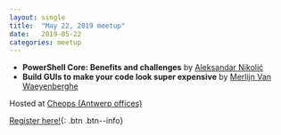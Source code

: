 ```yaml
---
layout: single
title:  "May 22, 2019 meetup"
date:   2019-05-22
categories: meetup
---
```


- __PowerShell Core: Benefits and challenges__ by [Aleksandar Nikolić](https://twitter.com/alexandair)
- __Build GUIs to make your code look super expensive__ by [Merlijn Van Waeyenberghe](https://twitter.com/merlinfrombe)

Hosted at [Cheops (Antwerp offices)](https://www.cheops.com/)

[Register here!](https://bepug.eventbrite.com){: .btn .btn--info}

